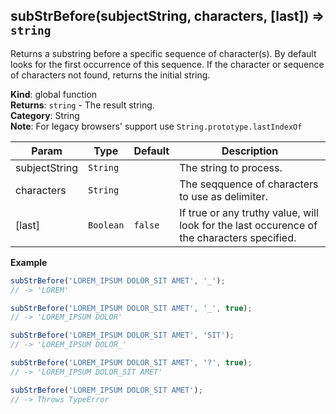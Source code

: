 <a name="subStrBefore"></a>

## subStrBefore(subjectString, characters, [last]) ⇒ <code>string</code>
Returns a substring before a specific sequence of character(s).
By default looks for the first occurrence of this sequence.
If the character or sequence of characters not found, returns the initial string.

**Kind**: global function  
**Returns**: <code>string</code> - The result string.  
**Category**: String  
**Note**: For legacy browsers' support use `String.prototype.lastIndexOf`  

| Param | Type | Default | Description |
| --- | --- | --- | --- |
| subjectString | <code>String</code> |  | The string to process. |
| characters | <code>String</code> |  | The seqquence of characters to use as delimiter. |
| [last] | <code>Boolean</code> | <code>false</code> | If true or any truthy value, will look for the last occurence of the characters specified. |

**Example**  
```js
subStrBefore('LOREM_IPSUM DOLOR_SIT AMET', '_');
// -> 'LOREM'

subStrBefore('LOREM_IPSUM DOLOR_SIT AMET', '_', true);
// -> 'LOREM_IPSUM DOLOR'

subStrBefore('LOREM_IPSUM DOLOR_SIT AMET', 'SIT');
// -> 'LOREM_IPSUM DOLOR_'

subStrBefore('LOREM_IPSUM DOLOR_SIT AMET', '?', true);
// -> 'LOREM_IPSUM DOLOR_SIT AMET'

subStrBefore('LOREM_IPSUM DOLOR_SIT AMET');
// -> Throws TypeError
```
